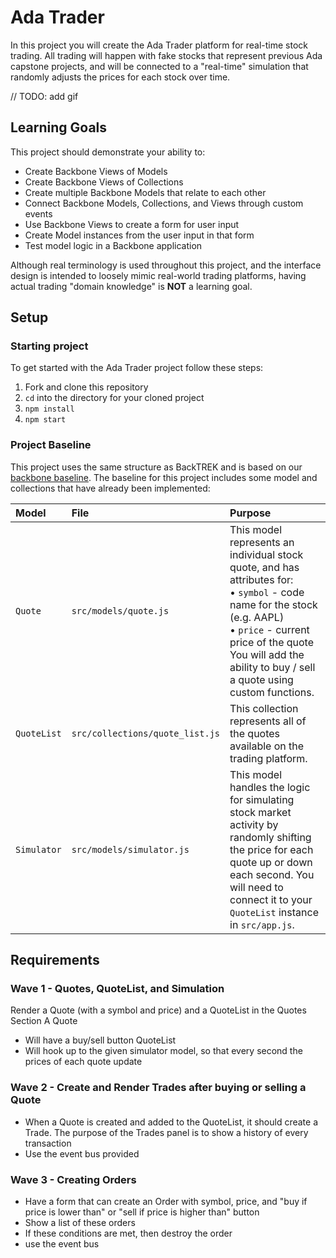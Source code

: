 # Ada Trader
In this project you will create the Ada Trader platform for real-time stock trading. All trading will happen with fake stocks that represent previous Ada capstone projects, and will be connected to a "real-time" simulation that randomly adjusts the prices for each stock over time.

// TODO: add gif

## Learning Goals
This project should demonstrate your ability to:
- Create Backbone Views of Models
- Create Backbone Views of Collections
- Create multiple Backbone Models that relate to each other
- Connect Backbone Models, Collections, and Views through custom events
- Use Backbone Views to create a form for user input
- Create Model instances from the user input in that form
- Test model logic in a Backbone application

Although real terminology is used throughout this project, and the interface design is intended to loosely mimic real-world trading platforms, having actual trading "domain knowledge" is **NOT** a learning goal.

## Setup
### Starting project
To get started with the Ada Trader project follow these steps:

1. Fork and clone this repository
1. `cd` into the directory for your cloned project
1. `npm install`
1. `npm start`

### Project Baseline
This project uses the same structure as BackTREK and is based on our [backbone baseline](https://github.com/AdaGold/backbone-baseline). The baseline for this project includes some model and collections that have already been implemented:

| Model | File | Purpose |
|:------|:-----|:--------|
| `Quote` | `src/models/quote.js` | This model represents an individual stock quote, and has attributes for:<br>• `symbol` - code name for the stock (e.g. AAPL)<br>• `price` - current price of the quote<br>You will add the ability to buy / sell a quote using custom functions. |
| `QuoteList` | `src/collections/quote_list.js` | This collection represents all of the quotes available on the trading platform. |
| `Simulator` | `src/models/simulator.js` | This model handles the logic for simulating stock market activity by randomly shifting the price for each quote up or down each second. You will need to connect it to your `QuoteList` instance in `src/app.js`. |

## Requirements
### Wave 1 - Quotes, QuoteList, and Simulation

Render a Quote (with a symbol and price) and a QuoteList in the Quotes Section
A Quote
  - Will have a buy/sell button
QuoteList
  - Will hook up to the given simulator model, so that every second the prices of each quote update

<!-- In this wave you should be able to render a single instance of a Quote, which will display the name (known as a symbol) and price for a single stock. In order to achieve this your application should at the very least:

#### Primary Requirements
1. Have a `Quote` extended from `Backbone.Model`
1. Have a `QuoteView` extended from `Backbone.View`
1. The `QuoteView` should:
  * Have an `initialize` function that should:
    * Receive and store a JavaScript object with quote data (`symbol` and `price`). See [Example Stocks](#example-stocks) for inspiration.
    * Compile an Underscore template using the script with the id `quote-template` (which is already defined in `index.html`).
  * Have a `render` function that should:
    * Use the compiled template to render HTML for a single quote.
1. When creating an instance of the `QuoteView`, it should be tied to an instance of the `Quote` model -->

### Wave 2 - Create and Render Trades after buying or selling a Quote
  - When a Quote is created and added to the QuoteList, it should create a Trade. The purpose of the Trades panel is to show a history of every transaction
  - Use the event bus provided

<!-- In this wave, you should work on a second Backbone view,  `QuoteListView`, which is responsible for displaying all of the Quotes. This view should manage a list of `QuoteView` instances and render each of them. In order to achieve this, your application should:

#### Primary Requirements
1. Have a `QuoteList` extended from `Backbone.Collection`
1. Have a `QuoteListView` extended from `Backbone.View`.
1. The `QuoteListView` should:
  * Have an `initialize` function that should:
    * Receive and store a list of quote data objects.
    * Compile the same Underscore template from Wave 1. This compiled template will replace the one used in `QuoteView` during Wave 1.
  * Have a `render` function that should:
    * Render each `QuoteView` instance in the list of quotes.
    * Have a reference to the element in `index.html` that will contain the list of rendered `quotes`.
    * Append to that element the jQuery object for each `QuoteView` instance we rendered.
1. When creating an instance of the `QuoteListView`, it should be tied to an instance of the `QuoteList` model
1. When the app opens, it must have a few quotes already populated and rendered on the page. -->

### Wave 3 - Creating Orders
  - Have a form that can create an Order with symbol, price, and "buy if price is lower than" or "sell if price is higher than" button
  - Show a list of these orders
  - If these conditions are met, then destroy the order
  - use the event bus

<!-- In this wave we will extend our `QuoteView` class to support clicking on the Buy and Sell buttons for each quote. In order to achieve this, your application should be updated so that:

1. The `QuoteView` class should:
  * Have an `events` property that defines two handlers for the `click` event, one for each `button` in the quote template.
  * Have a function that runs when the `click` event happens on the buy button. This function should:
    * Increase the stock's price by $1.00.
    * Re-render the view so that the new price is displayed to the user.
  * Have a function that runs when the `click` event happens on the sell button. This function should:
    * Decrease the stocks' price by $1.00.
    * Re-render the view so that the new price is displayed to the user.
1. The `Quote` model should have unit tests written in Jasmine for any custom methods you add to it. -->

<!-- ### Wave 4 - Events: Simulate
This wave will implement a simulation of the broader stock market. To make this simulation as true-to-life as possible, we'll be randomly moving the stock price up or down by a small amount, once per second. In `app.js`, we've provided the function `simulate` which does exactly that. In order to achieve this, your application should be updated so that:

1. The `QuoteView` class should:
  * Setup [an event listener](http://backbonejs.org/#Events-on) for a custom event named `change:price`. This should be done in the `initialize` function.
  * Have a function that runs when the `change:price` event happens. This function should:
    * Expect that a `change` parameter will be passed into it.
    * Expect that the `change` parameter will be a number, positive OR negative.
    * Add the `change` parameter onto the current stock price.
    * Re-render the view so that the new price is displayed to the user.
1. Something in the project should call the `simulate` function on each of the `QuoteView` instances.

You may find that you would rather move the `simulate` function out of `app.js`. Feel free to do so.

We do not expect you to write unit tests for the `simulate` function. -->
